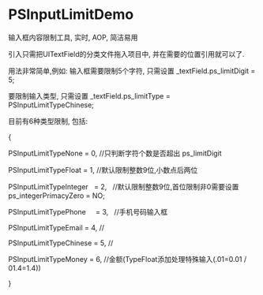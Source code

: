# PSInputLimitDemo
输入框内容限制工具, 实时, AOP, 简洁易用

引入只需把UITextField的分类文件拖入项目中, 并在需要的位置引用就可以了.

用法非常简单,例如: 
输入框需要限制5个字符, 只需设置 
_textField.ps_limitDigit = 5; 

要限制输入类型, 只需设置
_textField.ps_limitType = PSInputLimitTypeChinese;

目前有6种类型限制, 包括:

{

PSInputLimitTypeNone       = 0,    //只判断字符个数是否超出 ps_limitDigit

PSInputLimitTypeFloat      = 1,    //默认限制整数9位,小数点后两位

PSInputLimitTypeInteger    = 2,    //默认限制整数9位,首位限制非0需要设置 ps_integerPrimacyZero = NO;

PSInputLimitTypePhone      = 3,    //手机号码输入框

PSInputLimitTypeEmail      = 4,    //

PSInputLimitTypeChinese    = 5,    //

PSInputLimitTypeMoney      = 6,    //金额(TypeFloat添加处理特殊输入(.01=0.01 / 01.4=1.4))

}
